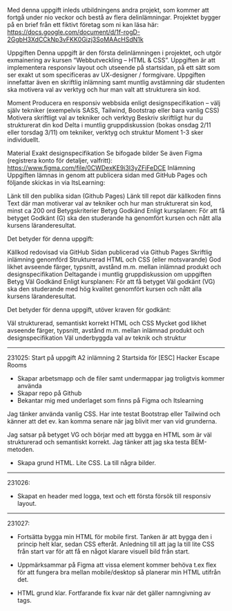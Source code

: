 Med denna uppgift inleds utbildningens andra projekt, som kommer att fortgå under nio veckor och bestå av flera delinlämningar.
Projektet bygger på en brief från ett fiktivt företag som ni kan läsa här: https://docs.google.com/document/d/1f-rogD-2GgbH3XdCCkNp3vFKK0Gizj3SoMAAcHSdN1k

Uppgiften
Denna uppgift är den första delinlämningen i projektet, och utgör exmainering av kursen “Webbutveckling – HTML & CSS”.
Uppgiften är att implementera responsiv layout och utseende på startsidan, på ett sätt som ser exakt ut som specificeras av UX-designer / formgivare.
Uppgiften innefattar även en skriftlig inlämning samt muntlig avstämning där studenten ska motivera val av verktyg och hur man valt att strukturera sin kod.

Moment
Producera en responsiv webbsida enligt designspecifikation – välj själv tekniker (exempelvis SASS, Tailwind, Bootstrap eller bara vanlig CSS)
Motivera skriftligt val av tekniker och verktyg
Beskriv skriftligt hur du strukturerat din kod
Delta i muntlig gruppdiskussion (bokas onsdag 2/11 eller torsdag 3/11) om tekniker, verktyg och struktur
Moment 1-3 sker individuellt.

Material
Exakt designspecifikation
Se bifogade bilder
Se även Figma (registrera konto för detaljer, valfritt): https://www.figma.com/file/0CWDexKE9i3I3yZFiFeDCE
Inlämning
Uppgiften lämnas in genom att publicera sidan med GitHub Pages och följande skickas in via ItsLearning:

Länk till den publika sidan (Github Pages)
Länk till repot där källkoden finns
Text där man motiverar val av tekniker och hur man strukturerat sin kod, minst ca 200 ord
Betygskriterier
Betyg Godkänd
Enligt kursplanen: För att få betyget Godkänt (G) ska den studerande ha genomfört kursen och nått alla kursens läranderesultat.

Det betyder för denna uppgift:

Källkod redovisad via GitHub
Sidan publicerad via Github Pages
Skriftlig inlämning genomförd
Strukturerad HTML och CSS (eller motsvarande)
God likhet avseende färger, typsnitt, avstånd m.m. mellan inlämnad produkt och designspecifikation
Deltagande i muntlig gruppdiskussion om uppgiften
Betyg Väl Godkänd
Enligt kursplanen: För att få betyget Väl godkänt (VG) ska den studerande med hög kvalitet genomfört kursen och nått alla kursens läranderesultat.

Det betyder för denna uppgift, utöver kraven för godkänt:

Väl strukturerad, semantiskt korrekt HTML och CSS
Mycket god likhet avseende färger, typsnitt, avstånd m.m. mellan inlämnad produkt och designspecifikation
Väl underbyggda val av teknik och struktur

---

231025:
Start på uppgift A2 inlämning 2 Startsida för [ESC] Hacker Escape Rooms

- Skapar arbetsmapp och de filer samt undermappar jag troligtvis kommer använda
- Skapar repo på Github
- Bekantar mig med underlaget som finns på Figma och Itslearning

Jag tänker använda vanlig CSS. Har inte testat Bootstrap eller Tailwind och känner att det ev.
kan komma senare när jag blivit mer van vid grunderna.

Jag satsar på betyget VG och börjar med att bygga en HTML som är väl strukturerad och semantiskt korrekt.
Jag tänker att jag ska testa BEM-metoden.

- Skapa grund HTML. Lite CSS. La till några bilder.

---

231026:

- Skapat en header med logga, text och ett första försök till responsiv layout.

---

231027:

- Fortsätta bygga min HTML för mobile first. Tanken är att bygga den i princip helt klar, sedan
  CSS efteråt. Anledning till att jag la till lite CSS från start var för att få en något klarare visuell
  bild från start.

- Uppmärksammar på Figma att vissa element kommer behöva t.ex flex för att fungera bra mellan mobile/desktop
  så planerar min HTML utifrån det.

- HTML grund klar. Fortfarande fix kvar när det gäller namngivning av tags.
